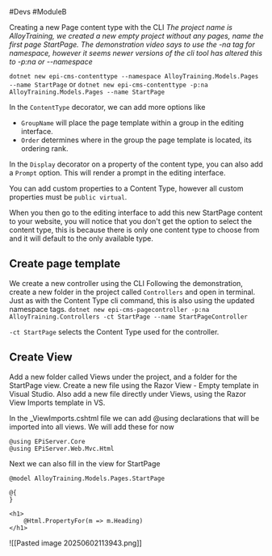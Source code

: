 #Devs #ModuleB 

Creating a new Page content type with the CLI
*The project name is AlloyTraining, we created a new empty project without any pages, name the first page StartPage.
The demonstration video says to use the -na tag for namespace, however it seems newer versions of the cli tool has altered this to -p:na or --namespace*

`dotnet new epi-cms-contenttype --namespace AlloyTraining.Models.Pages --name StartPage`
or
`dotnet new epi-cms-contenttype -p:na AlloyTraining.Models.Pages --name StartPage`

In the `ContentType` decorator, we can add more options like
- `GroupName` will place the page template within a group in the editing interface.
- `Order` determines where in the group the page template is located, its ordering rank.

In the `Display` decorator on a property of the content type, you can also add a `Prompt` option.
This will render a prompt in the editing interface.

You can add custom properties to a Content Type, however all custom properties must be `public virtual`.


When you then go to the editing interface to add this new StartPage content to your website, you will notice that you don't get the option to select the content type, this is because there is only one content type to choose from and it will default to the only available type.

## Create page template
We create a new controller using the CLI
Following the demonstration, create a new folder in the project called `Controllers` and open in terminal.
Just as with the Content Type cli command, this is also using the updated namespace tags.
`dotnet new epi-cms-pagecontroller -p:na AlloyTraining.Controllers -ct StartPage --name StartPageController`

`-ct StartPage` selects the Content Type used for the controller.


## Create View
Add a new folder called Views under the project, and a folder for the StartPage view.
Create a new file using the Razor View - Empty template in Visual Studio.
Also add a new file directly under Views, using the Razor View Imports template in VS.

In the  \_ViewImports.cshtml file we can add @using declarations that will be imported into all views.
We will add these for now
```
@using EPiServer.Core
@using EPiServer.Web.Mvc.Html
```
Next we can also fill in the view for StartPage
```
@model AlloyTraining.Models.Pages.StartPage

@{
}

<h1>
    @Html.PropertyFor(m => m.Heading)
</h1>
```



![[Pasted image 20250602113943.png]]